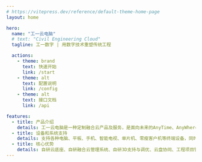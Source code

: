```yaml
---
# https://vitepress.dev/reference/default-theme-home-page
layout: home

hero:
  name: "工一云电脑"
  # text: "Civil Engineering Cloud"
  tagline: 工一数字 | 用数字技术重塑传统工程

  actions:
    - theme: brand
      text: 快速开始
      link: /start
    - theme: alt
      text: 配置说明
      link: /config
    - theme: alt
      text: 接口文档
      link: /api

features:
  - title: 产品介绍
    details: 工一云电脑是一种定制融合云产品及服务，是面向未来的AnyTime、AnyWhere、AnyDevice的一致性云办公与云教学解决方案。
  - title: 设备和系统支持
    details: 支持各种电脑、平板、手机、智能电视、单片机、零瘦客户机等终端设备，同时支持Windows、 Andriod、 iOS、 iPadOS、 macOS， ChromeOS、HarmonyOS、 MIUI、MIUITV、WinPhoneOS、RaspBerryOS等。
  - title: 核心优势
    details: 自研云底座、自研融合云管理系统、自研3D支持与调优、云盘协同、工程项目管理、制定服务
---
```


